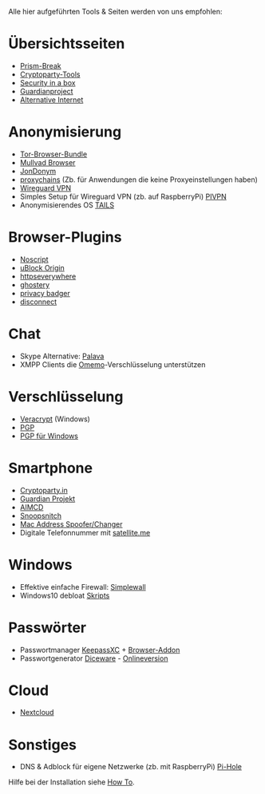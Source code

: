 Alle hier aufgeführten Tools & Seiten werden von uns empfohlen:

# Übersichtsseiten
+ <a href="https://prism-break.org/de/" target="_blank">Prism-Break</a>
+ <a href="https://www.cryptoparty.in/learn/tools" target="_blank">Cryptoparty-Tools</a>
+ <a href="https://securityinabox.org/en/tools" target="_blank">Security in a box</a>
+ <a href="https://guardianproject.info/apps/" target="_blank">Guardianproject</a>
+ <a href="https://github.com/redecentralize/alternative-internet" target="_blank">Alternative Internet</a>
# Anonymisierung
+ <a href="https://www.torproject.org/download/download-easy.html.en" target="_blank">Tor-Browser-Bundle</a>
+ <a href="https://mullvad.net/de/browser">Mullvad Browser</a>
+ <a href="https://www.anonym-surfen.de/software.html" target="_blank">JonDonym</a>
+ <a href="https://github.com/haad/proxychains" target="_blank">proxychains</a> (Zb. für Anwendungen die keine Proxyeinstellungen haben)
+ <a href="https://www.wireguard.com" target="_blank">Wireguard VPN</a>
+ Simples Setup für Wireguard VPN (zb. auf RaspberryPi) <a href="https://www.pivpn.io">PIVPN</a>
+ Anonymisierendes OS <a href="https://tails.net">TAILS</a>
# Browser-Plugins
+ <a href="https://noscript.net/getit" target="_blank"><span class="author-g-tqy5ovrn5oqkm1z122zr">Noscript</span></a>
+ <a href="https://github.com/gorhill/uBlock/" target="_blank"><span class="author-g-tqy5ovrn5oqkm1z122zr">uBlock Origin</span></a>
+ <a href="https://www.eff.org/https-everywhere" target="_blank"><span class="author-g-tqy5ovrn5oqkm1z122zr">httpseverywhere</span></a>
+ <a href="https://www.ghostery.com/en/try-us/download-add-on/" target="_blank"><span class="author-g-z122zt8sdyx6eayfr2jm">ghostery</span></a>
+ <a href="https://www.eff.org/privacybadger" target="_blank">privacy badger</a>
+ <a href="https://disconnect.me/#get-cta" target="_blank">disconnect</a>
# Chat
+ Skype Alternative: <a href="https://palava.tv/" target="_blank">Palava</a>
+ XMPP Clients die <a href="https://omemo.top" target="_blank">Omemo</a>-Verschlüsselung unterstützen
# Verschlüsselung
+ <a href="https://www.veracrypt.fr/" target="_blank">Veracrypt</a> (Windows)
+ <a href="https://www.gnupg.org/index.de.html" target="_blank">PGP</a>
+ <a href="http://www.gpg4win.org/" target="_blank">PGP für Windows</a>
# Smartphone
+ <a href="https://www.cryptoparty.in/learn/tools#mobile_phone" target="_blank">Cryptoparty.in</a>
+ <a href="https://guardianproject.info/apps/" target="_blank">Guardian Projekt</a>
+ <a href="https://github.com/CellularPrivacy/Android-IMSI-Catcher-Detector/wiki/Recommendations" target="_blank">AIMCD</a>
+ <a href="https://opensource.srlabs.de/projects/snoopsnitch" target="_blank">Snoopsnitch</a>
+ <a href="https://github.com/KillAllSnitches/macster">Mac Address Spoofer/Changer</a>
+ Digitale Telefonnummer mit [satellite.me](satellite.me)
# Windows
+ Effektive einfache Firewall: <a href="https://www.henrypp.org/product/simplewall">Simplewall</a>
+ Windows10 debloat <a href="https://github.com/W4RH4WK/Debloat-Windows-10">Skripts</a>
# Passwörter
+ Passwortmanager <a href="https://keepassxc.org">KeepassXC</a> + <a href="https://keepassxc.org/docs/KeePassXC_GettingStarted#_install_the_browser_extension">Browser-Addon</a>
+ Passwortgenerator <a href="https://diceware.dmuth.org">Diceware</a> - <a href="https://diceware.rempe.us/#eff">Onlineversion</a>
# Cloud
+ [Nextcloud](https://nextcloud.com/)
# Sonstiges
+ DNS & Adblock für eigene Netzwerke (zb. mit RaspberryPi) <a href="https://pi-hole.net">Pi-Hole</a>

Hilfe bei der Installation siehe [How To](../links/howto.md).

